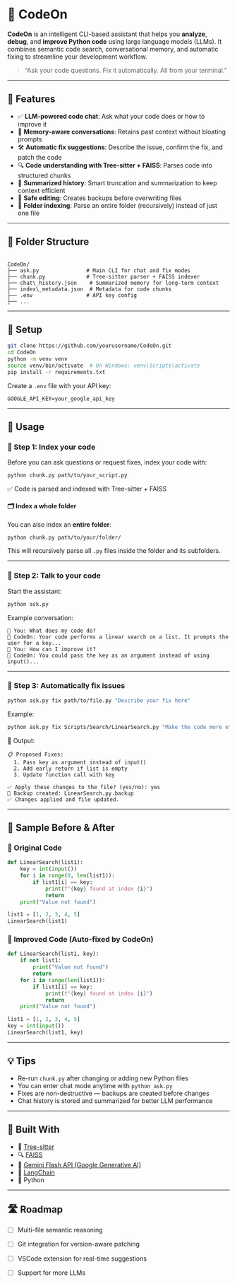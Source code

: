 # 🧠 CodeOn

**CodeOn** is an intelligent CLI-based assistant that helps you **analyze**, **debug**, and **improve Python code** using large language models (LLMs). It combines semantic code search, conversational memory, and automatic fixing to streamline your development workflow.

> “Ask your code questions. Fix it automatically. All from your terminal.”

---

## 🚀 Features

* ✅ **LLM-powered code chat**: Ask what your code does or how to improve it
* 🧠 **Memory-aware conversations**: Retains past context without bloating prompts
* 🛠️ **Automatic fix suggestions**: Describe the issue, confirm the fix, and patch the code
* 🔍 **Code understanding with Tree-sitter + FAISS**: Parses code into structured chunks
* 📝 **Summarized history**: Smart truncation and summarization to keep context efficient
* 💾 **Safe editing**: Creates backups before overwriting files
* 📂 **Folder indexing**: Parse an entire folder (recursively) instead of just one file

---

## 📂 Folder Structure

```

CodeOn/
├── ask.py               # Main CLI for chat and fix modes
├── chunk.py             # Tree-sitter parser + FAISS indexer
├── chat\_history.json    # Summarized memory for long-term context
├── index\_metadata.json  # Metadata for code chunks
├── .env                 # API key config
├── ...

````

---

## 🔧 Setup

```bash
git clone https://github.com/yourusername/CodeOn.git
cd CodeOn
python -m venv venv
source venv/bin/activate  # On Windows: venv\Scripts\activate
pip install -r requirements.txt
````

Create a `.env` file with your API key:

```env
GOOGLE_API_KEY=your_google_api_key
```

---

## 🧠 Usage

### 🔹 Step 1: Index your code

Before you can ask questions or request fixes, index your code with:

```bash
python chunk.py path/to/your_script.py
```

✅ Code is parsed and indexed with Tree-sitter + FAISS

#### 🗂 Index a whole folder

You can also index an **entire folder**:

```bash
python chunk.py path/to/your/folder/
```

This will recursively parse all `.py` files inside the folder and its subfolders.

---

### 🔹 Step 2: Talk to your code

Start the assistant:

```bash
python ask.py
```

Example conversation:

```
🧑 You: What does my code do?
🤖 CodeOn: Your code performs a linear search on a list. It prompts the user for a key...
🧑 You: How can I improve it?
🤖 CodeOn: You could pass the key as an argument instead of using input()...
```

---

### 🔹 Step 3: Automatically fix issues

```bash
python ask.py fix path/to/file.py "Describe your fix here"
```

Example:

```bash
python ask.py fix Scripts/Search/LinearSearch.py "Make the code more efficient"
```

💬 Output:

```
📋 Proposed Fixes:
  1. Pass key as argument instead of input()
  2. Add early return if list is empty
  3. Update function call with key

✅ Apply these changes to the file? (yes/no): yes
💾 Backup created: LinearSearch.py.backup
✅ Changes applied and file updated.
```

---

## 📌 Sample Before & After

### 🔻 Original Code

```python
def LinearSearch(list1):
    key = int(input())
    for i in range(0, len(list1)):
        if list1[i] == key:
            print(f"{key} found at index {i}")
            return
    print("Value not found")

list1 = [1, 2, 3, 4, 5]
LinearSearch(list1)
```

### 🔺 Improved Code (Auto-fixed by CodeOn)

```python
def LinearSearch(list1, key):
    if not list1:
        print("Value not found")
        return
    for i in range(len(list1)):
        if list1[i] == key:
            print(f"{key} found at index {i}")
            return
    print("Value not found")

list1 = [1, 2, 3, 4, 5]
key = int(input())
LinearSearch(list1, key)
```

---

## 💡 Tips

* Re-run `chunk.py` after changing or adding new Python files
* You can enter chat mode anytime with `python ask.py`
* Fixes are non-destructive — backups are created before changes
* Chat history is stored and summarized for better LLM performance

---

## 🧱 Built With

* 🧩 [Tree-sitter](https://tree-sitter.github.io/)
* 🔍 [FAISS](https://github.com/facebookresearch/faiss)
* 🧠 [Gemini Flash API (Google Generative AI)](https://ai.google.dev/)
* 🤖 [LangChain](https://www.langchain.com/)
* 🐍 Python

---

## 🛣️ Roadmap

* [ ] Multi-file semantic reasoning
* [ ] Git integration for version-aware patching
* [ ] VSCode extension for real-time suggestions
* [ ] Support for more LLMs

